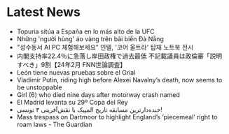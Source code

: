 # Latest News
-  Topuria sitúa a España en lo más alto de la UFC
-  Những 'người hùng' áo vàng trên bãi biển Đà Nẵng
-  "성수동서 AI PC 체험해보세요" 인텔, '코어 울트라' 탑재 노트북 전시
-  内閣支持率22.4％に急落し岸田政権で過去最低 不記載議員は政倫審「説明すべき」9割【24年2月 FNN世論調査】
-  León tiene nuevas pruebas sobre el Grial
-  Vladimir Putin, riding high before Alexei Navalny’s death, now seems to be unstoppable
-  Girl (6) who died nine days after motorway crash named
-  El Madrid levanta su 29º Copa del Rey
-  خنده‌دارترین مسابقه تاریخ المپیک با نقش‌آفرینی ۳ تونسی!
-  Mass trespass on Dartmoor to highlight England’s ‘piecemeal’ right to roam laws - The Guardian
